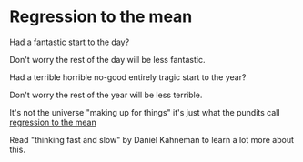 # Regression to the mean

Had a fantastic start to the day? 

Don't worry the rest of the day will be less fantastic.

Had a terrible horrible no-good entirely tragic start to the year? 

Don't worry the rest of the year will be less terrible.

It's not the universe "making up for things" it's just what the pundits call [regression to the mean](/https://en.wikipedia.org/wiki/Regression_toward_the_mean)

Read "thinking fast and slow" by Daniel Kahneman to learn a lot more about this.




